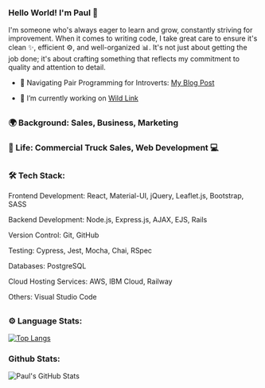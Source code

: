 ### Hello World! I'm Paul 👋

I'm someone who's always eager to learn and grow, constantly striving for improvement. When it comes to writing code, I take great care to ensure it's clean ✨, efficient ⚙️, and well-organized 📊. It's not just about getting the job done; it's about crafting something that reflects my commitment to quality and attention to detail.

- 📝 Navigating Pair Programming for Introverts: [My Blog Post](https://medium.com/@paulmjformby/navigating-pair-programming-for-introverts-finding-harmony-in-collaboration-ab9046fca225)

- 🔭 I’m currently working on [Wild Link](https://github.com/pformb/wild-link)

## 

### 🌍 Background: Sales, Business, Marketing

### 🌱 Life: Commercial Truck Sales, Web Development 💻

##

### 🛠 Tech Stack:

Frontend Development: React, Material-UI, jQuery, Leaflet.js, Bootstrap, SASS

Backend Development: Node.js, Express.js, AJAX, EJS, Rails

Version Control: Git, GitHub

Testing: Cypress, Jest, Mocha, Chai, RSpec

Databases: PostgreSQL  

Cloud Hosting Services: AWS, IBM Cloud, Railway

Others: Visual Studio Code
##

### ⚙️  Language Stats:

[![Top Langs](https://github-readme-stats.vercel.app/api/top-langs/?username=pformb&layout=compact&theme=radical)](https://github.com/anuraghazra/github-readme-stats)

### Github Stats: 

![Paul's GitHub Stats](https://github-readme-stats.vercel.app/api?username=pformb&show_icons=true&theme=radical) 

